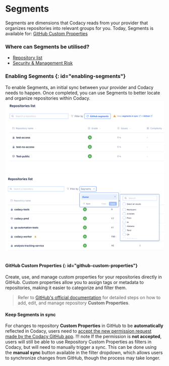 # Segments
Segments are dimensions that Codacy reads from your provider that organizes repositories into relevant groups for you. Today, Segments is available for: [GitHub Custom Properties](#github-custom-properties)
  

### Where can Segments be utilised?
- [Repository list](../managing-repositories/#provider-segments) 
- [Security & Management Risk](../managing-security-and-risk/)

### Enabling Segments {: id="enabling-segments"}
To enable Segments, an initial sync between your provider and Codacy needs to happen. Once completed, you can use Segments to better locate and organize repositories within Codacy.
![Segments sync](../organizations/images/Segments-no-sync.png)
![Segments after sync](../organizations/images/segments-after-sync.png)
<br><br>


#### GitHub Custom Properties {: id="github-custom-properties"}
Create, use, and manage custom properties for your repositories directly in GitHub. Custom properties allow you to assign tags or metadata to repositories, making it easier to categorize and filter them.

> Refer to [GitHub's official documentation](https://docs.github.com/en/organizations/managing-organization-settings/managing-custom-properties-for-repositories-in-your-organization#adding-custom-properties) for detailed steps on how to add, edit, and manage repository **Custom Properties**. 

#### Keep Segments in sync
For changes to repository **Custom Properties** in GitHub to be **automatically** reflected in Codacy, users need to [accept the new permission request made by the Codacy GitHub app](https://docs.github.com/en/apps/using-github-apps/approving-updated-permissions-for-a-github-app). 
!!! note
    If the permission is **not accepted**, users will still be able to use Repository Custom Properties as filters in Codacy, but will need to manually trigger a sync. This can be done using the **manual sync** button available in the filter dropdown, which allows users to synchronize changes from GitHub, though the process may take longer.
